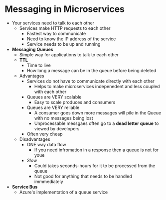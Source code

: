 # Messaging in Microservices
- Your services need to talk to each other
    - Services make HTTP requests to each other
        - Fastest way to communicate
        - Need to know the IP address of the service
        - Service needs to be up and running
- **Messaging Queues**
    - Simple way for applications to talk to each other
    - **TTL**
        - Time to live
        - How long a message can be in the queue before being deleted
    - Advantages
        - Services do not have to communicate directly with each other
            - Helps to make microservices indepenedent and less coupled with each other
        - Queues are VERY scalable
            - Easy to scale produces and consumers
        - Queues are VERY reliable
            - A consumer goes down more messages will pile in the Queue with no messages being lost
            - Unprocessable messgaes often go to a **dead letter queue** to viewed by developers
        - Often very cheap
    - Disadvantages
        - ONE way data flow
            - If you need infromation in a response then a queue is not for youe
        - *Slow*
            - Could takes seconds-hours for it to be processed from the queue
            - Not good for anything that needs to be handled immmediately
- **Service Bus**
    - Azure's implementation of a queue service